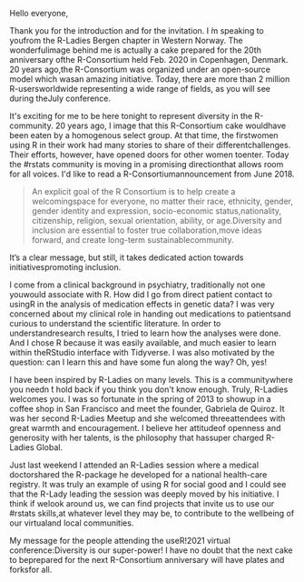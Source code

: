 Hello everyone, 

Thank you for the introduction and for the invitation. I ́m speaking to youfrom the R-Ladies Bergen chapter in Western Norway.  The wonderfulimage behind me is actually a cake prepared for the 20th anniversary ofthe R-Consortium held Feb. 2020 in Copenhagen, Denmark. 20 years ago,the R-Consortium was organized under an open-source model which wasan amazing initiative. Today, there are more than 2 million R-usersworldwide representing a wide range of fields, as you will see during theJuly conference.

It's exciting for me to be here tonight to represent diversity in the R-community.  20 years ago, I image that this R-Consortium cake wouldhave been eaten by a homogenous select group. At that time, the firstwomen using R in their work had many stories to share of their differentchallenges.  Their efforts, however, have opened doors for other women toenter. Today the #rstats community is moving in a promising directionthat allows  room  for all voices.  I'd  like  to read a R-Consortiumannouncement from June 2018. 

> An explicit goal of the R Consortium is to help create a welcomingspace for everyone, no matter their race, ethnicity, gender, gender   identity   and   expression,   socio-economic   status,nationality, citizenship, religion, sexual orientation, ability, or age.Diversity and inclusion are essential to foster true collaboration,move   ideas   forward,   and   create   long-term   sustainablecommunity.

It’s a clear message, but still, it takes dedicated action towards initiativespromoting inclusion.

I come from a clinical background in psychiatry, traditionally not one youwould associate with R.  How did I go from direct patient contact to usingR in the analysis of medication effects in genetic data? I was very concerned about my clinical role in handing out medications to patientsand curious to understand the scientific literature. In order to understandresearch results, I tried to learn how the analyses were done. And I chose R because it was easily available, and much easier to learn within theRStudio interface with Tidyverse. I was also motivated by the question: can I learn this and have some fun along the way?  Oh, yes! 

I have been inspired by R-Ladies on many levels. This is a communitywhere you needn ́t hold back if you think you don't know enough.  Truly, R-Ladies welcomes you. I was so fortunate in the spring of 2013 to showup in a coffee shop in San Francisco and meet the founder, Gabriela de Quiroz. It was her second R-Ladies Meetup and she welcomed threeattendees with great warmth and encouragement.  I believe her attitudeof openness and generosity with her talents, is the philosophy that hassuper charged R-Ladies Global. 

Just last weekend I attended an R-Ladies session where a medical doctorshared the R-package he developed for a national health-care registry.  It was truly an example of using R for social good and I could see that the R-Lady leading the session was deeply moved by his initiative.  I think if welook around us, we can find projects that invite us to use our #rstats skills,at whatever level they may be, to contribute to the wellbeing of our virtualand local communities. 

My message for the people attending the useR!2021 virtual conference:Diversity is our super-power!  I have no doubt that the next cake to beprepared for the next R-Consortium anniversary will have plates and forksfor all.
